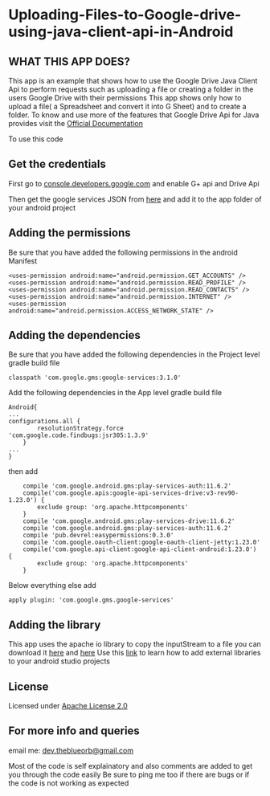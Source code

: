 # Uploading-Files-to-Google-drive-using-java-client-api-in-Android

##  WHAT THIS APP DOES?

This app is an example that shows how to use the Google Drive Java Client Api to perform requests such as uploading a file or creating a folder in the users Google Drive with their permissions
This app shows only how to upload a file( a Spreadsheet and convert it into G Sheet) and to create a folder. To know and use more of the features that Google Drive Api for Java provides visit the [Official Documentation](https://developers.google.com/drive/v3/web/about-sdk)

To use this code

##  Get the credentials
First go to 
[console.developers.google.com](https://console.developers.google.com)
and enable G+ api and Drive Api

Then get the google services JSON from [here](https://developers.google.com/mobile/add?platform=android&cntapi=signin&cnturl=https:%2F%2Fdevelopers.google.com%2Fidentity%2Fsign-in%2Fandroid%2Fsign-in%3Fconfigured%3Dtrue&cntlbl=Continue%20Adding%20Sign-In) and add it to the app folder of your android project


##  Adding the permissions 
Be sure that you have added the following permissions in the android Manifest
 
	
	<uses-permission android:name="android.permission.GET_ACCOUNTS" />
    <uses-permission android:name="android.permission.READ_PROFILE" />
    <uses-permission android:name="android.permission.READ_CONTACTS" />
    <uses-permission android:name="android.permission.INTERNET" />
    <uses-permission android:name="android.permission.ACCESS_NETWORK_STATE" />
	

	
##  Adding the dependencies
Be sure that you have added the following dependencies in the Project level gradle build file

	classpath 'com.google.gms:google-services:3.1.0'		
 
Add the following dependencies in the App level gradle build file
	
	
	Android{
	...
	configurations.all {
			resolutionStrategy.force 'com.google.code.findbugs:jsr305:1.3.9'
		}
	...
	}		
	
	
	
	
then add
	
	
	
		compile 'com.google.android.gms:play-services-auth:11.6.2'
		compile('com.google.apis:google-api-services-drive:v3-rev90-1.23.0') {
			exclude group: 'org.apache.httpcomponents'
		}
		compile 'com.google.android.gms:play-services-drive:11.6.2'
		compile 'com.google.android.gms:play-services-auth:11.6.2'
		compile 'pub.devrel:easypermissions:0.3.0'
		compile 'com.google.oauth-client:google-oauth-client-jetty:1.23.0'
		compile('com.google.api-client:google-api-client-android:1.23.0') {
			exclude group: 'org.apache.httpcomponents'
		}
		
	
	
	
Below everything else add
	
	
	apply plugin: 'com.google.gms.google-services'

##  Adding the library
This app uses the apache io library to copy the inputStream to a file you can download it [here](https://github.com/sdivakarrajesh/Uploading-Files-to-Google-drive-using-java-client-api-in-Android/blob/master/app/libs/commons-net-3.6.jar) and [here](https://github.com/sdivakarrajesh/Uploading-Files-to-Google-drive-using-java-client-api-in-Android/blob/master/app/libs/commons-io-2.6.jar)
Use this [link](https://stackoverflow.com/questions/16608135/android-studio-add-jar-as-library) to learn how to add external libraries to your android studio projects


##  License

Licensed under [Apache License 2.0](http://www.apache.org/licenses/LICENSE-2.0)

##  For more info and queries 

email me:  dev.theblueorb@gmail.com

Most of the code is self explainatory and also comments are added to get you through the code easily 
Be sure to ping me too if there are bugs or if the code is not working as expected 